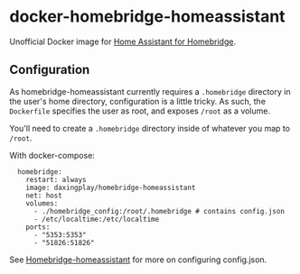 # docker-homebridge-homeassistant

Unofficial Docker image for [Home Assistant for Homebridge](https://github.com/home-assistant/homebridge-homeassistant).

## Configuration

As homebridge-homeassistant currently requires a `.homebridge` directory in the user's home directory, configuration is a little tricky. As such, the `Dockerfile` specifies the user as root, and exposes `/root` as a volume.

You'll need to create a `.homebridge` directory inside of whatever you map to `/root`.

With docker-compose:
```
  homebridge:
    restart: always
    image: daxingplay/homebridge-homeassistant
    net: host
    volumes:
      - ./homebridge_config:/root/.homebridge # contains config.json
      - /etc/localtime:/etc/localtime 
    ports:
      - "5353:5353"
      - "51826:51826"
```

See [Homebridge-homeassistant](https://github.com/home-assistant/homebridge-homeassistant) for more on configuring config.json.
